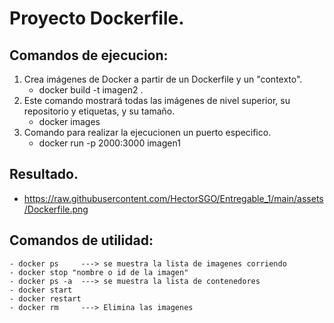 # Proyecto Dockerfile.

## Comandos de ejecucion:

1. Crea imágenes de Docker a partir de un Dockerfile y un "contexto".
    - docker build -t imagen2 .
2. Este comando mostrará todas las imágenes de nivel superior, su repositorio y etiquetas, y su tamaño.
    - docker images 
3. Comando para realizar la ejecucionen un puerto especifico.
    - docker run -p 2000:3000 imagen1  

## Resultado.
-   https://raw.githubusercontent.com/HectorSGO/Entregable_1/main/assets/Dockerfile.png

## Comandos de utilidad:
    - docker ps     ---> se muestra la lista de imagenes corriendo
    - docker stop "nombre o id de la imagen"
    - docker ps -a  ---> se muestra la lista de contenedores
    - docker start
    - docker restart
    - docker rm     ---> Elimina las imagenes

